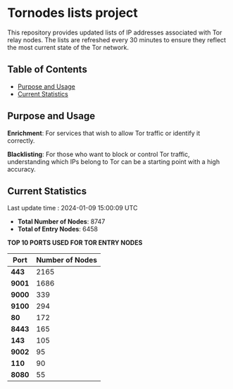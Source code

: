 # Tornodes lists project

This repository provides updated lists of IP addresses associated with Tor relay nodes. The lists are refreshed every 30 minutes to ensure they reflect the most current state of the Tor network.

## Table of Contents

- [Purpose and Usage](#purpose-and-usage)
- [Current Statistics](#current-statistics)


## Purpose and Usage

**Enrichment**: For services that wish to allow Tor traffic or identify it correctly.

**Blacklisting**: For those who want to block or control Tor traffic, understanding which IPs belong to Tor can be a starting point with a high accuracy.

## Current Statistics

Last update time : 2024-01-09 15:00:09 UTC

- **Total Number of Nodes**: 8747
- **Total of Entry Nodes**: 6458

**TOP 10 PORTS USED FOR TOR ENTRY NODES**

| **Port** | **Number of Nodes** |
|------|-----------------|
| **443**   | 2165  |
| **9001**   | 1686  |
| **9000**   | 339  |
| **9100**   | 294  |
| **80**   | 172  |
| **8443**   | 165  |
| **143**   | 105  |
| **9002**   | 95  |
| **110**   | 90  |
| **8080**   | 55  |

